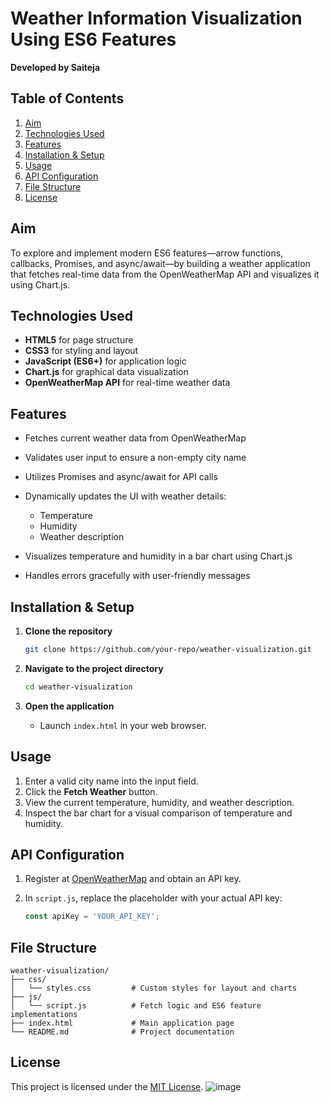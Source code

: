 # Weather Information Visualization Using ES6 Features

**Developed by Saiteja**

## Table of Contents

1. [Aim](#aim)
2. [Technologies Used](#technologies-used)
3. [Features](#features)
4. [Installation & Setup](#installation--setup)
5. [Usage](#usage)
6. [API Configuration](#api-configuration)
7. [File Structure](#file-structure)
8. [License](#license)

## Aim

To explore and implement modern ES6 features—arrow functions, callbacks, Promises, and async/await—by building a weather application that fetches real-time data from the OpenWeatherMap API and visualizes it using Chart.js.

## Technologies Used

* **HTML5** for page structure
* **CSS3** for styling and layout
* **JavaScript (ES6+)** for application logic
* **Chart.js** for graphical data visualization
* **OpenWeatherMap API** for real-time weather data

## Features

* Fetches current weather data from OpenWeatherMap
* Validates user input to ensure a non-empty city name
* Utilizes Promises and async/await for API calls
* Dynamically updates the UI with weather details:

  * Temperature
  * Humidity
  * Weather description
* Visualizes temperature and humidity in a bar chart using Chart.js
* Handles errors gracefully with user-friendly messages

## Installation & Setup

1. **Clone the repository**

   ```bash
   git clone https://github.com/your-repo/weather-visualization.git
   ```
2. **Navigate to the project directory**

   ```bash
   cd weather-visualization
   ```
3. **Open the application**

   * Launch `index.html` in your web browser.

## Usage

1. Enter a valid city name into the input field.
2. Click the **Fetch Weather** button.
3. View the current temperature, humidity, and weather description.
4. Inspect the bar chart for a visual comparison of temperature and humidity.

## API Configuration

1. Register at [OpenWeatherMap](https://openweathermap.org/) and obtain an API key.
2. In `script.js`, replace the placeholder with your actual API key:

   ```javascript
   const apiKey = 'YOUR_API_KEY';
   ```

## File Structure

```plaintext
weather-visualization/
├── css/
│   └── styles.css         # Custom styles for layout and charts
├── js/
│   └── script.js          # Fetch logic and ES6 feature implementations
├── index.html             # Main application page
└── README.md              # Project documentation
```

## License

This project is licensed under the [MIT License](LICENSE).
![image](https://github.com/user-attachments/assets/ae0a6b83-562a-4fc5-8a94-5b97a07509c4)

